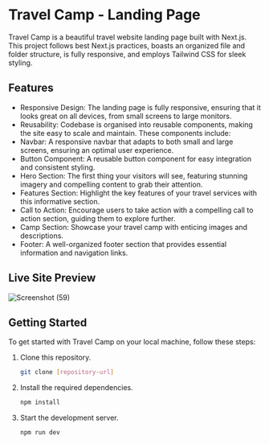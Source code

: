 # Travel Camp - Landing Page

Travel Camp is a beautiful travel website landing page built with Next.js. This project follows best Next.js practices, boasts an organized file and folder structure, is fully responsive, and employs Tailwind CSS for sleek styling.

## Features

- Responsive Design: The landing page is fully responsive, ensuring that it looks great on all devices, from small screens to large monitors.
- Reusability: Codebase is organised into reusable components, making the site easy to scale and maintain. These components include:
- Navbar: A responsive navbar that adapts to both small and large screens, ensuring an optimal user experience.
- Button Component: A reusable button component for easy integration and consistent styling.
- Hero Section: The first thing your visitors will see, featuring stunning imagery and compelling content to grab their attention.
- Features Section: Highlight the key features of your travel services with this informative section.
- Call to Action: Encourage users to take action with a compelling call to action section, guiding them to explore further.
- Camp Section: Showcase your travel camp with enticing images and descriptions.
- Footer: A well-organized footer section that provides essential information and navigation links.

## Live Site Preview

![Screenshot (59)](https://github.com/sougatadas9874/Travel_Landing_Page./assets/102734212/f21cf3e7-cb2d-43cb-99ac-2b8fa5058787)


## Getting Started

To get started with Travel Camp on your local machine, follow these steps:

1. Clone this repository.

    ```bash
   git clone [repository-url]

2. Install the required dependencies.
   ```bash
   npm install
3. Start the development server.
   ```bash
   npm run dev
   
   
